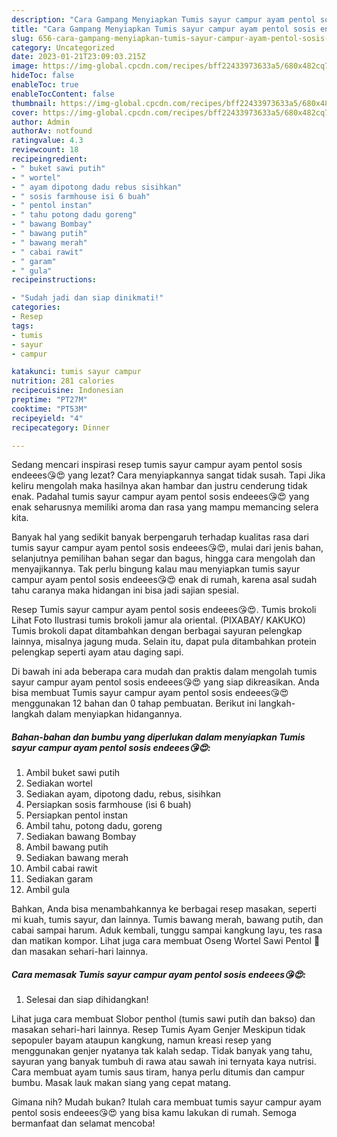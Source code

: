 ```yaml
---
description: "Cara Gampang Menyiapkan Tumis sayur campur ayam pentol sosis endeees😘😍 yang Enak Banget"
title: "Cara Gampang Menyiapkan Tumis sayur campur ayam pentol sosis endeees😘😍 yang Enak Banget"
slug: 656-cara-gampang-menyiapkan-tumis-sayur-campur-ayam-pentol-sosis-endeees-yang-enak-banget
category: Uncategorized
date: 2023-01-21T23:09:03.215Z
image: https://img-global.cpcdn.com/recipes/bff22433973633a5/680x482cq70/tumis-sayur-campur-ayam-pentol-sosis-endeees-foto-resep-utama.jpg
hideToc: false
enableToc: true
enableTocContent: false
thumbnail: https://img-global.cpcdn.com/recipes/bff22433973633a5/680x482cq70/tumis-sayur-campur-ayam-pentol-sosis-endeees-foto-resep-utama.jpg
cover: https://img-global.cpcdn.com/recipes/bff22433973633a5/680x482cq70/tumis-sayur-campur-ayam-pentol-sosis-endeees-foto-resep-utama.jpg
author: Admin
authorAv: notfound
ratingvalue: 4.3
reviewcount: 18
recipeingredient:
- " buket sawi putih"
- " wortel"
- " ayam dipotong dadu rebus sisihkan"
- " sosis farmhouse isi 6 buah"
- " pentol instan"
- " tahu potong dadu goreng"
- " bawang Bombay"
- " bawang putih"
- " bawang merah"
- " cabai rawit"
- " garam"
- " gula"
recipeinstructions:

- "Sudah jadi dan siap dinikmati!"
categories:
- Resep
tags:
- tumis
- sayur
- campur

katakunci: tumis sayur campur 
nutrition: 281 calories
recipecuisine: Indonesian
preptime: "PT27M"
cooktime: "PT53M"
recipeyield: "4"
recipecategory: Dinner

---
```



Sedang mencari inspirasi resep tumis sayur campur ayam pentol sosis endeees😘😍 yang lezat? Cara menyiapkannya sangat tidak susah. Tapi Jika keliru mengolah maka hasilnya akan hambar dan justru cenderung tidak enak. Padahal tumis sayur campur ayam pentol sosis endeees😘😍 yang enak seharusnya memiliki aroma dan rasa yang mampu memancing selera kita.


Banyak hal yang sedikit banyak berpengaruh terhadap kualitas rasa dari tumis sayur campur ayam pentol sosis endeees😘😍, mulai dari jenis bahan, selanjutnya pemilihan bahan segar dan bagus, hingga cara mengolah dan menyajikannya. Tak perlu bingung kalau mau menyiapkan tumis sayur campur ayam pentol sosis endeees😘😍 enak di rumah, karena asal sudah tahu caranya maka hidangan ini bisa jadi sajian spesial.

Resep Tumis sayur campur ayam pentol sosis endeees😘😍. Tumis brokoli Lihat Foto Ilustrasi tumis brokoli jamur ala oriental. (PIXABAY/ KAKUKO) Tumis brokoli dapat ditambahkan dengan berbagai sayuran pelengkap lainnya, misalnya jagung muda. Selain itu, dapat pula ditambahkan protein pelengkap seperti ayam atau daging sapi.


Di bawah ini ada beberapa cara mudah dan praktis dalam mengolah tumis sayur campur ayam pentol sosis endeees😘😍 yang siap dikreasikan. Anda bisa membuat Tumis sayur campur ayam pentol sosis endeees😘😍 menggunakan 12 bahan dan 0 tahap pembuatan. Berikut ini langkah-langkah dalam menyiapkan hidangannya.

<!--inarticleads1-->

##### Bahan-bahan dan bumbu yang diperlukan dalam menyiapkan Tumis sayur campur ayam pentol sosis endeees😘😍:

1. Ambil  buket sawi putih
1. Sediakan  wortel
1. Sediakan  ayam, dipotong dadu, rebus, sisihkan
1. Persiapkan  sosis farmhouse (isi 6 buah)
1. Persiapkan  pentol instan
1. Ambil  tahu, potong dadu, goreng
1. Sediakan  bawang Bombay
1. Ambil  bawang putih
1. Sediakan  bawang merah
1. Ambil  cabai rawit
1. Sediakan  garam
1. Ambil  gula


Bahkan, Anda bisa menambahkannya ke berbagai resep masakan, seperti mi kuah, tumis sayur, dan lainnya. Tumis bawang merah, bawang putih, dan cabai sampai harum. Aduk kembali, tunggu sampai kangkung layu, tes rasa dan matikan kompor. Lihat juga cara membuat Oseng Wortel Sawi Pentol 🧡 dan masakan sehari-hari lainnya. 

<!--inarticleads2-->

##### Cara memasak Tumis sayur campur ayam pentol sosis endeees😘😍:


1. Selesai dan siap dihidangkan!

Lihat juga cara membuat Slobor penthol (tumis sawi putih dan bakso) dan masakan sehari-hari lainnya. Resep Tumis Ayam Genjer Meskipun tidak sepopuler bayam ataupun kangkung, namun kreasi resep yang menggunakan genjer nyatanya tak kalah sedap. Tidak banyak yang tahu, sayuran yang banyak tumbuh di rawa atau sawah ini ternyata kaya nutrisi. Cara membuat ayam tumis saus tiram, hanya perlu ditumis dan campur bumbu. Masak lauk makan siang yang cepat matang. 

Gimana nih? Mudah bukan? Itulah cara membuat tumis sayur campur ayam pentol sosis endeees😘😍 yang bisa kamu lakukan di rumah. Semoga bermanfaat dan selamat mencoba!
